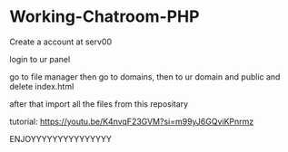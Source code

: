 # Working-Chatroom-PHP

Create a account at serv00

login to ur panel

go to file manager then go to domains, then to ur domain and public and delete index.html

after that import all the files from this repositary


tutorial: https://youtu.be/K4nvqF23GVM?si=m99yJ6GQviKPnrmz   


ENJOYYYYYYYYYYYYYYY
